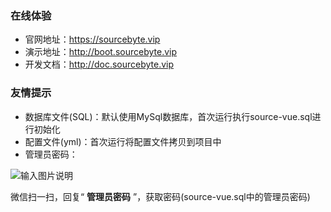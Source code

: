 ### 在线体验

* 官网地址：https://sourcebyte.vip
* 演示地址：http://boot.sourcebyte.vip
* 开发文档：http://doc.sourcebyte.vip

### 友情提示

* 数据库文件(SQL)：默认使用MySql数据库，首次运行执行source-vue.sql进行初始化
* 配置文件(yml)：首次运行将配置文件拷贝到项目中
* 管理员密码：

![输入图片说明](https://sourcebyte.vip/web-api/profile/upload/2022/10/18/bce03408-ee8e-4dd7-b54d-60a571d2bb2a.jpg)

微信扫一扫，回复“ **管理员密码** ”，获取密码(source-vue.sql中的管理员密码)


